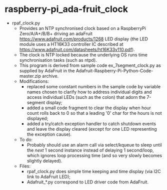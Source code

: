 # raspberry-pi_ada-fruit_clock

* rpaf_clock.py
  - Provides an NTP synchronised clock based on a RaspberryPi Zero/A/A+/B/B+ driving an adaFruit https://www.adafruit.com/products/1268 LED display (the LED module uses a HT16K33 controller IC described at https://www.adafruit.com/datasheets/ht16K33v110.pdf).
  - The clock is NTP locked because the underlying OS runs time synchronisation tasks (such as ntpd).
  - This program is derived from sample code ex_7segment_clock.py as supplied by AdaFruit in the Adafruit-Raspberry-Pi-Python-Code-master.zip archive.
  - Modifications:
    - replaced some constant numbers in the sample code by variable names chosen to clarify how to address individual digits and access individual LEDs (such as the colon) that adorn the 7-segment display;
    - added a small code fragment to clear the display when hour count rolls back to 0 so that a leading '0' char for the hours is not displayed;
    - added a try/catch exception handler to catch shutdown events and leave the display cleared (except for one LED representing the exception cause).
  - To do:
    - Probably should use an alarm call via select/kqueue to sleep until the *next* 1 second instance instead of delaying 1 second/loop, which ignores loop processing time (and so very slowly becomes slightly delayed).
  - Files:
    - rpaf_clock.py does simple time keeping and time display (via I2C link to AdaFruit LED);
    - Adafruit_*.py correspond to LED driver code from AdaFruit.
